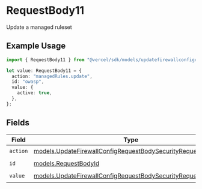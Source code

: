 # RequestBody11

Update a managed ruleset

## Example Usage

```typescript
import { RequestBody11 } from "@vercel/sdk/models/updatefirewallconfigop.js";

let value: RequestBody11 = {
  action: "managedRules.update",
  id: "owasp",
  value: {
    active: true,
  },
};
```

## Fields

| Field                                                                                                                                | Type                                                                                                                                 | Required                                                                                                                             | Description                                                                                                                          |
| ------------------------------------------------------------------------------------------------------------------------------------ | ------------------------------------------------------------------------------------------------------------------------------------ | ------------------------------------------------------------------------------------------------------------------------------------ | ------------------------------------------------------------------------------------------------------------------------------------ |
| `action`                                                                                                                             | [models.UpdateFirewallConfigRequestBodySecurityRequest11Action](../models/updatefirewallconfigrequestbodysecurityrequest11action.md) | :heavy_check_mark:                                                                                                                   | N/A                                                                                                                                  |
| `id`                                                                                                                                 | [models.RequestBodyId](../models/requestbodyid.md)                                                                                   | :heavy_check_mark:                                                                                                                   | N/A                                                                                                                                  |
| `value`                                                                                                                              | [models.UpdateFirewallConfigRequestBodySecurityRequest11Value](../models/updatefirewallconfigrequestbodysecurityrequest11value.md)   | :heavy_check_mark:                                                                                                                   | N/A                                                                                                                                  |